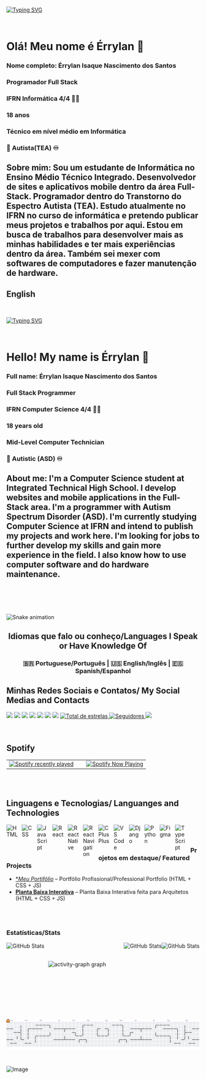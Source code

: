 <br> 

[![Typing SVG](https://readme-typing-svg.herokuapp.com?font=Fira+Code&weight=300&size=50&duration=4000&pause=1000&color=E65729&center=true&vCenter=true&random=false&width=1000&lines=Olá,+Mundo!;Meu+nome+é+Érrylan;Eu+estudo+Informática+no+IFRN;No+Ensino+Médio+Técnico+Integrado;Sou+Brasileiro+🇧🇷;Bem-vindo+ao+Meu+Mundo+no+Github;The+Life+Of+A+Showman+❤️‍🔥+🧡)](https://git.io/typing-svg)


<br>

# Olá! Meu nome é Érrylan 👋
### Nome completo: Érrylan Isaque Nascimento dos Santos 
### Programador Full Stack
### IFRN Informática 4/4 👨‍💻
### 18 anos
### Técnico em nível médio em Informática
### 🧩 Autista(TEA) ♾️

## Sobre mim: Sou um estudante de Informática no Ensino Médio Técnico Integrado. Desenvolvedor de sites e aplicativos mobile dentro da área Full-Stack. Programador dentro do Transtorno do Espectro Autista (TEA). Estudo atualmente no IFRN no curso de informática e pretendo publicar meus projetos e trabalhos por aqui. Estou em busca de trabalhos para desenvolver mais as minhas habilidades e ter mais experiências dentro da área. Também sei mexer com softwares de computadores e fazer manutenção de hardware.



## English

<br> 

[![Typing SVG](https://readme-typing-svg.herokuapp.com?font=Fira+Code&weight=300&size=50&duration=4000&pause=1000&color=E65729&center=true&vCenter=true&random=false&width=1000&lines=Hello%2C+World!;My+name+is+Érrylan;I'm+student+of+Computer+Science;At+IFRN;At+Integrated+Technical+High+School;I'm+from+Brazil+🇧🇷;Welcome+To+My+GitHub+World;The+Life+Of+A+Showman+❤️‍🔥+🧡)](https://git.io/typing-svg)

<br>

# Hello! My name is Érrylan 👋
### Full name: Érrylan Isaque Nascimento dos Santos
### Full Stack Programmer
### IFRN Computer Science 4/4 👨‍💻
### 18 years old
### Mid-Level Computer Technician
### 🧩 Autistic (ASD) ♾️

## About me: I'm a Computer Science student at Integrated Technical High School. I develop websites and mobile applications in the Full-Stack area. I'm a programmer with Autism Spectrum Disorder (ASD). I'm currently studying Computer Science at IFRN and intend to publish my projects and work here. I'm looking for jobs to further develop my skills and gain more experience in the field. I also know how to use computer software and do hardware maintenance.

<br/>
<br/>

#

<img src="https://raw.githubusercontent.com/Errylan/Errylan/output/snake.svg" alt="Snake animation" />

###

<h2 align="center">Idiomas que falo ou conheço/Languages I Speak or Have Knowledge Of</h2>
<h3 align="center">  🇧🇷 Portuguese/Português  | 🇺🇸 English/Inglês | 🇪🇸 Spanish/Espanhol </h3>


## Minhas Redes Sociais e Contatos/ My Social Medias and Contacts

<div> 
  <a href="https://www.youtube.com/@errylannascimento6053" target="_blank"><img src="https://img.shields.io/badge/YouTube-FF0000?style=for-the-badge&logo=youtube&logoColor=white" target="_blank"></a>
  <a href="https://www.instagram.com/errylanisaque/" target="_blank"><img src="https://img.shields.io/badge/-Instagram-%23E4405F?style=for-the-badge&logo=instagram&logoColor=white" target="_blank"></a>
  <a href = "mailto:estudos82020@gmail.com"><img src="https://img.shields.io/badge/-Gmail-%23333?style=for-the-badge&logo=gmail&logoColor=white" target="_blank"></a>
<a href = "https://api.whatsapp.com/send/?phone=5584992316206&text&type=phone_number&app_absent=0"><img src="https://img.shields.io/badge/WhatsApp-25D366?style=for-the-badge&logo=whatsapp&logoColor=white" target="_blank"></a>
<a href = "https://www.tiktok.com/@errylansantos"><img src="https://img.shields.io/badge/TikTok-000000?style=for-the-badge&logo=tiktok&logoColor=white" target="_blank"></a>
<a href = "https://www.facebook.com/errylan.santos.5"><img src="https://img.shields.io/badge/Facebook-1877F2?style=for-the-badge&logo=facebook&logoColor=white" target="_blank"></a>
<a href = "https://www.linkedin.com/in/errylan/"><img src="https://img.shields.io/badge/LinkedIn-0077B5?style=for-the-badge&logo=linkedin&logoColor=white" target="_blank"></a>
 <a href="https://github.com/Errylan?tab=repositories&sort=stargazers">
        <img 
            alt="Total de estrelas" 
            title="Total de estrelas GitHub" 
            src="https://custom-icon-badges.demolab.com/github/stars/Errylan?color=55960c&style=for-the-badge&labelColor=488207&logo=star&label=estrelas"
        />
    </a>
    <a href="https://github.com/Errylan?tab=followers">
        <img 
            alt="Seguidores" 
            title="Me siga no GitHub" 
            src="https://custom-icon-badges.demolab.com/github/followers/Errylan?color=236ad3&labelColor=1155ba&style=for-the-badge&logo=github&label=Seguidores&logoColor=white"
        />
    </a>
  <a href="https://open.spotify.com/user/qqp7jstqxr0pjwt860szvb0z1"><img src="https://img.shields.io/badge/Spotify-1ED760?&style=for-the-badge&logo=spotify&logoColor=white" target="_blank"></a>

</div>

<br/>
<br/>


## Spotify
<table style="width:100%">
  <tr>
    <td align="left" width="50%">
      <a href="https://open.spotify.com/user/qqp7jstqxr0pjwt860szvb0z1">
        <img src="https://spotify-recently-played-readme.vercel.app/api?user=qqp7jstqxr0pjwt860szvb0z1&count=5" alt="Spotify recently played" width="100%" />
      </a>
    </td>
    <td align="right" width="50%">
      <a href="https://spotify-github-profile.kittinanx.com/api/view?uid=qqp7jstqxr0pjwt860szvb0z1&redirect=true">
        <img src="https://spotify-github-profile.kittinanx.com/api/view?uid=qqp7jstqxr0pjwt860szvb0z1&cover_image=true&theme=novatorem&show_offline=true&background_color=121212&interchange=true" alt="Spotify Now Playing" width="100%" />
      </a>
    </td>
  </tr>
</table>


<br/>
<br/>


## Linguagens e Tecnologias/ Languanges and Technologies

<img 
    align="left" 
    alt="HTML"
    title="HTML" 
    width="30px" 
    style="padding-right: 10px;" 
    src="https://cdn.jsdelivr.net/gh/devicons/devicon@latest/icons/html5/html5-original.svg" 
/>
<img 
    align="left" 
    alt="CSS" 
    title="CSS"
    width="30px" 
    style="padding-right: 10px;" 
    src="https://cdn.jsdelivr.net/gh/devicons/devicon@latest/icons/css3/css3-original.svg" 
/>
<img 
    align="left" 
    alt="JavaScript" 
    title="JavaScript"
    width="30px" 
    style="padding-right: 10px;" 
    src="https://cdn.jsdelivr.net/gh/devicons/devicon@latest/icons/javascript/javascript-original.svg" 
/>

<img 
    align="left" 
    alt="React"
    title="React" 
    width="30px" 
    style="padding-right: 10px;" 
    src="https://cdn.jsdelivr.net/gh/devicons/devicon@latest/icons/react/react-original.svg" 
/>


<img 
  align="left" 
    alt="ReactNative"
    title="React Native" 
    width="30px" 
    style="padding-right: 10px;"
  src="https://cdn.jsdelivr.net/gh/devicons/devicon@latest/icons/reactnative/reactnative-original-wordmark.svg" 
  />

<img 
align="left" 
    alt="ReactNavigation"
    title="React Navigation" 
    width="30px" 
    style="padding-right: 10px;"
src="https://cdn.jsdelivr.net/gh/devicons/devicon@latest/icons/reactnavigation/reactnavigation-original.svg" 
  />


<img 
  align="left" 
    alt="CPlusPlus"
    title="C++" 
    width="30px" 
    style="padding-right: 10px;"
src="https://cdn.jsdelivr.net/gh/devicons/devicon@latest/icons/cplusplus/cplusplus-original.svg"
  />


  <img
align="left" 
    alt="VS Code"
    title="VSCode" 
    width="30px" 
    style="padding-right: 10px;"
  src="https://cdn.jsdelivr.net/gh/devicons/devicon@latest/icons/vscode/vscode-original.svg" 
    />


  <img
align="left" 
    alt="Django"
    title="Django" 
    width="30px" 
    style="padding-right: 10px;" 
    src="https://cdn.jsdelivr.net/gh/devicons/devicon@latest/icons/django/django-plain.svg" />

<img 
    align="left" 
    alt="Python" 
    title="Python"
    width="30px" 
    style="padding-right: 10px;" 
    src="https://cdn.jsdelivr.net/gh/devicons/devicon@latest/icons/python/python-original.svg" 
/>

<img 
    align="left" 
    alt="Figma" 
    title="Figma"
    width="30px" 
    style="padding-right: 10px;" 
    src="https://cdn.jsdelivr.net/gh/devicons/devicon@latest/icons/figma/figma-original.svg" 
/>


<img
    align="left" 
    alt="TypeScript" 
    title="TypeScript"
    width="30px" 
    style="padding-right: 10px;"
 src="https://cdn.jsdelivr.net/gh/devicons/devicon@latest/icons/typescript/typescript-original.svg" />
          


<br/>
<br/>

###

### Projetos em destaque/ Featured Projects   

- [**Meu Portifólio*](https://errylan.github.io/MeuPortifolio/) – Portfólio Profissional/Professional Portfolio (HTML + CSS + JS)                     
- [**Planta Baixa Interativa**](https://errylan.github.io/PlantaBaixaInterativa/) – Planta Baixa Interativa feita para Arquitetos (HTML + CSS + JS)  


<br/>
<br/>




###  Estatísticas/Stats
<div>
<p>
  <img 
    align="left" 
    alt="GitHub Stats" 
    height="200" 
    style="padding-right: 10px;" 
    src="https://github-readme-stats.vercel.app/api?username=Errylan&hide_title=false&hide_rank=false&show_icons=true&include_all_commits=true&count_private=true&disable_animations=false&theme=dracula&locale=pt-br&hide_border=false&order=1" alt="stats graph" 
  />

<img 
      align="right" 
      alt="GitHub Stats" 
      height="200" 
      src="https://github-readme-stats.vercel.app/api/top-langs?username=Errylan&locale=pt-br&hide_title=false&layout=compact&card_width=320&langs_count=5&theme=dracula&hide_border=false&order=2" height="150" alt="languages graph" 
  />
<p>


<img 
      align="right" 
      alt="GitHub Stats" 
      height="100" 
      src="https://github-profile-trophy.vercel.app?username=Errylan&theme=dracula&column=-1&row=1&margin-w=8&margin-h=8&no-bg=false&no-frame=false&order=4" height="50" alt="trophy graph"  />
  
<br/>
<br/>

<p>
  <img src="https://github-readme-activity-graph.vercel.app/graph?username=Errylan&radius=16&theme=react&area=true&order=5" height="300" alt="activity-graph graph"  />
</div>

###

<br/>
<br/>

<picture>
  <source media="(prefers-color-scheme: dark)" srcset="https://raw.githubusercontent.com/Errylan/Errylan/output/pacman-contribution-graph-dark.svg">
  <source media="(prefers-color-scheme: light)" srcset="https://raw.githubusercontent.com/Errylan/Errylan/output/pacman-contribution-graph.svg">
  <img alt="pacman contribution graph" src="https://raw.githubusercontent.com/Errylan/Errylan/output/pacman-contribution-graph.svg">
</picture>

<br/>
<br/>

###



![Image](https://github.com/user-attachments/assets/a1a79c15-828b-4603-aebb-bf04982f2467)

<br/>
<br/>




<!--
**Errylan/Errylan** is a ✨ _special_ ✨ repository because its `README.md` (this file) appears on your GitHub profile.

Here are some ideas to get you started:

- 🔭 I’m currently working on ...
- 🌱 I’m currently learning ...
- 👯 I’m looking to collaborate on ...
- 🤔 I’m looking for help with ...
- 💬 Ask me about ...
- 📫 How to reach me: ...
- 😄 Pronouns: ...
- ⚡ Fun fact: ...
-->
